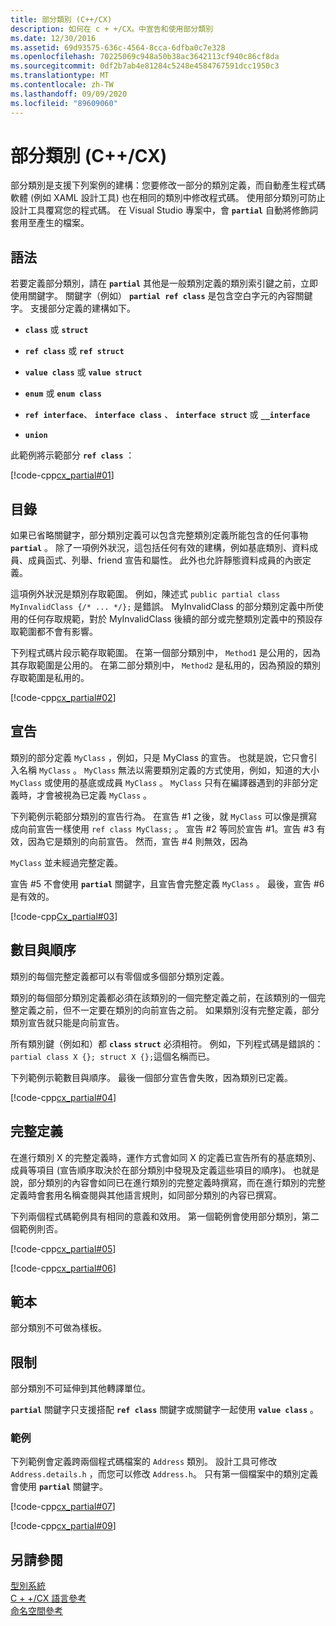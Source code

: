 ```yaml
---
title: 部分類別 (C++/CX)
description: 如何在 c + +/CX。中宣告和使用部分類別
ms.date: 12/30/2016
ms.assetid: 69d93575-636c-4564-8cca-6dfba0c7e328
ms.openlocfilehash: 70225069c948a50b38ac3642113cf940c86cf8da
ms.sourcegitcommit: 0df2b7ab4e81284c5248e4584767591dcc1950c3
ms.translationtype: MT
ms.contentlocale: zh-TW
ms.lasthandoff: 09/09/2020
ms.locfileid: "89609060"
---
```

# <a name="partial-classes-ccx"></a>部分類別 (C++/CX)

部分類別是支援下列案例的建構：您要修改一部分的類別定義，而自動產生程式碼軟體 (例如 XAML 設計工具) 也在相同的類別中修改程式碼。 使用部分類別可防止設計工具覆寫您的程式碼。 在 Visual Studio 專案中，會 **`partial`** 自動將修飾詞套用至產生的檔案。

## <a name="syntax"></a>語法

若要定義部分類別，請在 **`partial`** 其他是一般類別定義的類別索引鍵之前，立即使用關鍵字。 關鍵字（例如） **`partial ref class`** 是包含空白字元的內容關鍵字。 支援部分定義的建構如下。

- **`class`** 或 **`struct`**

- **`ref class`** 或 **`ref struct`**

- **`value class`** 或 **`value struct`**

- **`enum`** 或 **`enum class`**

- **`ref interface`**、 **`interface class`** 、 **`interface struct`** 或 **`__interface`**

- **`union`**

此範例將示範部分 **`ref class`** ：

[!code-cpp[cx_partial#01](../cppcx/codesnippet/CPP/partialclassexample/class1.h#01)]

## <a name="contents"></a>目錄

如果已省略關鍵字，部分類別定義可以包含完整類別定義所能包含的任何事物 **`partial`** 。 除了一項例外狀況，這包括任何有效的建構，例如基底類別、資料成員、成員函式、列舉、friend 宣告和屬性。 此外也允許靜態資料成員的內嵌定義。

這項例外狀況是類別存取範圍。 例如，陳述式 `public partial class MyInvalidClass {/* ... */};` 是錯誤。 MyInvalidClass 的部分類別定義中所使用的任何存取規範，對於 MyInvalidClass 後續的部分或完整類別定義中的預設存取範圍都不會有影響。

下列程式碼片段示範存取範圍。 在第一個部分類別中， `Method1` 是公用的，因為其存取範圍是公用的。 在第二部分類別中， `Method2` 是私用的，因為預設的類別存取範圍是私用的。

[!code-cpp[cx_partial#02](../cppcx/codesnippet/CPP/partialclassexample/class1.h#02)]

## <a name="declaration"></a>宣告

類別的部分定義 `MyClass` ，例如，只是 MyClass 的宣告。 也就是說，它只會引入名稱 `MyClass` 。 `MyClass` 無法以需要類別定義的方式使用，例如，知道的大小 `MyClass` 或使用的基底或成員 `MyClass` 。 `MyClass` 只有在編譯器遇到的非部分定義時，才會被視為已定義 `MyClass` 。

下列範例示範部分類別的宣告行為。 在宣告 #1 之後，就 `MyClass` 可以像是撰寫成向前宣告一樣使用 `ref class MyClass;` 。 宣告 #2 等同於宣告 #1。宣告 #3 有效，因為它是類別的向前宣告。 然而，宣告 #4 則無效，因為

`MyClass` 並未經過完整定義。

宣告 #5 不會使用 **`partial`** 關鍵字，且宣告會完整定義 `MyClass` 。 最後，宣告 #6 是有效的。

[!code-cpp[Cx_partial#03](../cppcx/codesnippet/CPP/partialclassexample/class1.h#03)]

## <a name="number-and-ordering"></a>數目與順序

類別的每個完整定義都可以有零個或多個部分類別定義。

類別的每個部分類別定義都必須在該類別的一個完整定義之前，在該類別的一個完整定義之前，但不一定要在類別的向前宣告之前。 如果類別沒有完整定義，部分類別宣告就只能是向前宣告。

所有類別鍵（例如和）都 **`class`** **`struct`** 必須相符。 例如，下列程式碼是錯誤的： `partial class X {}; struct X {};`這個名稱而已。

下列範例示範數目與順序。 最後一個部分宣告會失敗，因為類別已定義。

[!code-cpp[cx_partial#04](../cppcx/codesnippet/CPP/partialclassexample/class1.h#04)]

## <a name="full-definition"></a>完整定義

在進行類別 X 的完整定義時，運作方式會如同 X 的定義已宣告所有的基底類別、成員等項目 (宣告順序取決於在部分類別中發現及定義這些項目的順序)。 也就是說，部分類別的內容會如同已在進行類別的完整定義時撰寫，而在進行類別的完整定義時會套用名稱查閱與其他語言規則，如同部分類別的內容已撰寫。

下列兩個程式碼範例具有相同的意義和效用。 第一個範例會使用部分類別，第二個範例則否。

[!code-cpp[cx_partial#05](../cppcx/codesnippet/CPP/partialclassexample/class1.h#05)]

[!code-cpp[cx_partial#06](../cppcx/codesnippet/CPP/partialclassexample/class1.h#06)]

## <a name="templates"></a>範本

部分類別不可做為樣板。

## <a name="restrictions"></a>限制

部分類別不可延伸到其他轉譯單位。

**`partial`** 關鍵字只支援搭配 **`ref class`** 關鍵字或關鍵字一起使用 **`value class`** 。

### <a name="examples"></a>範例

下列範例會定義跨兩個程式碼檔案的 `Address` 類別。 設計工具可修改 `Address.details.h` ，而您可以修改 `Address.h`。 只有第一個檔案中的類別定義會使用 **`partial`** 關鍵字。

[!code-cpp[cx_partial#07](../cppcx/codesnippet/CPP/partialclassexample/address.details.h#07)]

[!code-cpp[cx_partial#09](../cppcx/codesnippet/CPP/partialclassexample/address.h#09)]

## <a name="see-also"></a>另請參閱

[型別系統](../cppcx/type-system-c-cx.md)<br/>
[C + +/CX 語言參考](../cppcx/visual-c-language-reference-c-cx.md)<br/>
[命名空間參考](../cppcx/namespaces-reference-c-cx.md)

